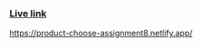 ### <a href="https://product-choose-assignment8.netlify.app/">Live link</a>
https://product-choose-assignment8.netlify.app/
